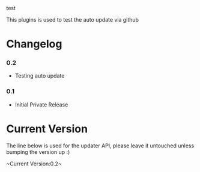 test

This plugins is used to test the auto update via github

Changelog
===========

### 0.2
* Testing auto update

### 0.1
* Initial Private Release

Current Version
===============

The line below is used for the updater API, please leave it untouched unless bumping the version up :)

~Current Version:0.2~
